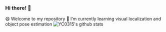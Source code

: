 ### Hi there! 👋

<!--
**YC0315/YC0315** is a ✨ _special_ ✨ repository because its `README.md` (this file) appears on your GitHub profile.

Here are some ideas to get you started:
- 🔭 I’m currently working on ...
- 🌱 I’m currently learning ...
- 👯 I’m looking to collaborate on ...
- 🤔 I’m looking for help with ...
- 💬 Ask me about ...
- 📫 How to reach me: ...
- 😄 Pronouns: ...
- ⚡ Fun fact: ...


-->
  😄 Welcome to my repository
  🌱 I’m currently learning visual localization and object pose estimation
![YC0315's github stats](https://github-readme-stats.vercel.app/api?username=YC0315&theme=tokyonight)


